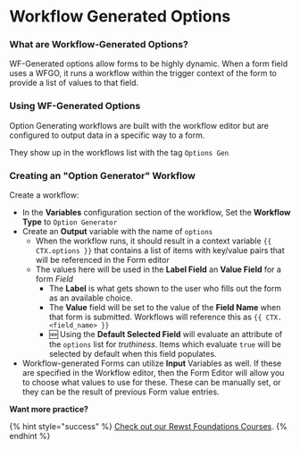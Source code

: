 # Workflow Generated Options

### What are Workflow-Generated Options?

WF-Generated options allow forms to be highly dynamic. When a form field uses a WFGO, it runs a workflow within the trigger context of the form to provide a list of values to that field.

### Using WF-Generated Options

Option Generating workflows are built with the workflow editor but are configured to output data in a specific way to a form.

They show up in the workflows list with the tag `Options Gen`

### Creating an "Option Generator" Workflow

Create a workflow:

* In the **Variables** configuration section of the workflow, Set the **Workflow Type** to `Option Generator`
* Create an **Output** variable with the name of `options`
  * When the workflow runs, it should result in a context variable `{{ CTX.options }}` that contains a list of items with key/value pairs that will be referenced in the Form editor
  * The values here will be used in the **Label Field** an **Value Field** for a form _Field_
    * The **Label** is what gets shown to the user who fills out the form as an available choice.
    * The **Value** field will be set to the value of the **Field Name** when that form is submitted. Workflows will reference this as `{{ CTX.<field_name> }}`
    * :new: Using the **Default Selected Field** will evaluate an attribute of the `options` list for _truthiness_. Items which evaluate `true` will be selected by default when this field populates.
* Workflow-generated Forms can utilize **Input** Variables as well. If these are specified in the Workflow editor, then the Form Editor will allow you to choose what values to use for these. These can be manually set, or they can be the result of previous Form value entries.

**Want more practice?**

{% hint style="success" %}
[Check out our Rewst Foundations Courses](../../cluck-university/rewst-foundations-10x/).
{% endhint %}
